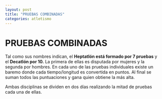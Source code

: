 ```yaml
---
layout: post
title: "PRUEBAS COMBINADAS"
categories: atletismo
---
```


# PRUEBAS COMBINADAS

Tal como sus nombres indican, el **Heptatlón está formado por 7 pruebas** y el **Decatlón por 10.** La primera de ellas es disputada por mujeres y la segunda por hombres.
En cada uno de las pruebas individuales existe un baremo donde cada tiempo/longitud es convertida en puntos. Al final se suman todos las puntuaciones y gana quien obtiene la más alta.

Ambas disciplinas se dividen en dos días realizando la mitad de pruebas cada una de ellas.

